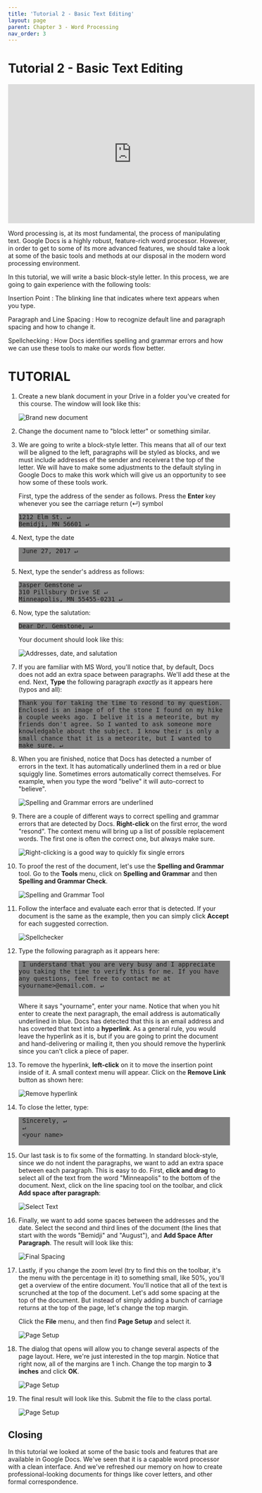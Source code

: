 ```yaml
---
title: 'Tutorial 2 - Basic Text Editing'
layout: page
parent: Chapter 3 - Word Processing
nav_order: 3
---
```


Tutorial 2 - Basic Text Editing
===============================

<iframe width="560" height="315" src="https://www.youtube.com/embed/FhYYUAgeaB4" frameborder="0" allow="accelerometer; autoplay; clipboard-write; encrypted-media; gyroscope; picture-in-picture" allowfullscreen></iframe>

<style>
pre {
    overflow-x: auto;
    white-space: pre-wrap;
    white-space: -moz-pre-wrap;
    white-space: -pre-wrap;
    white-space: -o-pre-wrap;
    word-wrap: break-word;
    background-color: 808080;
}
</style>

Word processing is, at its most fundamental, the process of manipulating text. Google Docs is a highly robust, feature-rich word processor. However, in order to get to some of its more advanced features, we should take a look at some of the basic tools and methods at our disposal in the modern word processing environment.

In this tutorial, we will write a basic block-style letter. In this process, we are going to gain experience with the following tools:

Insertion Point
: The blinking line that indicates where text appears when you type.

Paragraph and Line Spacing
: How to recognize default line and paragraph spacing and how to change it.

Spellchecking
: How Docs identifies spelling and grammar errors and how we can use these tools to make our words flow better.

TUTORIAL
========

1. Create a new blank document in your Drive in a folder you've created for this course. The window will look like this:

    ![Brand new document](images/tutorial2/1.png)

1. Change the document name to "block letter" or something similar.

1. We are going to write a block-style letter. This means that all of our text will be aligned to the left, paragraphs will be styled as blocks, and we must include addresses of the sender and receivera t the top of the letter. We will have to make some adjustments to the default styling in Google Docs to make this work which will give us an opportunity to see how some of these tools work.

   First, type the address of the sender as follows. Press the **Enter** key whenever you see the carriage return (&crarr;) symbol

   <pre>
   1212 Elm St. &crarr;
   Bemidji, MN 56601 &crarr;
   </pre>

1. Next, type the date

    <pre>
    June 27, 2017 &crarr;
    </pre>

4.  Next, type the sender's address as follows:

    <pre>
    Jasper Gemstone &crarr;
    310 Pillsbury Drive SE &crarr;
    Minneapolis, MN 55455-0231 &crarr;
    </pre>

5.  Now, type the salutation:

    <pre>
    Dear Dr. Gemstone, &crarr;
    </pre>

    Your document should look like this:

    ![Addresses, date, and
    salutation](images/tutorial2/2.png)

1.  If you are familiar with MS Word, you'll notice that, by default, Docs does not add an extra space between paragraphs. We'll add these at the end. Next, **Type** the following paragraph *exactly* as it appears here (typos and all):

    <pre>
    Thank you for taking the time to resond to my question. Enclosed is an image of of the stone I found on my hike a couple weeks ago. I belive it is a meteorite, but my friends don't agree. So I wanted to ask someone more knowledgable about the subject. I know their is only a small chance that it is a meteorite, but I wanted to make sure. &crarr;
    </pre>

1. When you are finished, notice that Docs has detected a number of errors in the text. It has automatically underlined them in a red or blue squiggly line. Sometimes errors automatically correct themselves. For example, when you type the word "belive" it will auto-correct to "believe".

    ![Spelling and Grammar errors are underlined](images/tutorial2/3.png)

1. There are a couple of different ways to correct spelling and grammar errors that are detected by Docs. **Right-click** on the first error, the word "resond". The context menu will bring up a list of possible replacement words. The first one is often the correct one, but always make sure.

    ![Right-clicking is a good way to quickly fix single errors](images/tutorial2/4.png)

1. To proof the rest of the document, let's use the **Spelling and Grammar** tool. Go to the **Tools** menu, click on **Spelling and Grammar** and then **Spelling and Grammar Check**.

    ![Spelling and Grammar Tool](images/tutorial2/5.png)

1. Follow the interface and evaluate each error that is detected. If your document is the same as the example, then you can simply click **Accept** for each suggested correction.

    ![Spellchecker](images/tutorial2/6.png)

1. Type the following paragraph as it appears here:

    <pre>
    I understand that you are very busy and I appreciate you taking the time to verify this for me. If you have any questions, feel free to contact me at &lt;yourname&gt;@email.com. &crarr;
    </pre>

    Where it says "yourname", enter your name. Notice that when you hit enter to create the next paragraph, the email address is automatically underlined in blue. Docs has detected that this is an email address and has coverted that text into a **hyperlink**. As a general rule, you would leave the hyperlink as it is, but if you are going to print the document and hand-delivering or mailing it, then you should remove the hyperlink since you can't click a piece of paper.

1. To remove the hyperlink, **left-click** on it to move the insertion point inside of it. A small context menu will appear. Click on the **Remove Link** button as shown here:

    ![Remove hyperlink](images/tutorial2/7.png)

1. To close the letter, type:

    <pre>
    Sincerely, &crarr;
    &crarr;
    &lt;your name&gt;
    </pre>

1. Our last task is to fix some of the formatting. In standard block-style, since we do not indent the paragraphs, we want to add an extra space between each paragraph. This is easy to do. First, **click and drag** to select all of the text from the word "Minneapolis" to the bottom of the document. Next, click on the line spacing tool on the toolbar, and click **Add space after paragraph**:

    ![Select Text](images/tutorial2/8.png)

1. Finally, we want to add some spaces between the addresses and the date. Select the second and third lines of the document (the lines that start with the words "Bemidji" and "August"), and **Add Space After Paragraph**. The result will look like this:

    ![Final Spacing](images/tutorial2/9.png)

1. Lastly, if you change the zoom level (try to find this on the toolbar, it's the menu with the percentage in it) to something small, like 50%, you'll get a overview of the entire document. You'll notice that all of the text is scrunched at the top of the document. Let's add some spacing at the top of the document. But instead of simply adding a bunch of carriage returns at the top of the page, let's change the top margin.

    Click the **File** menu, and then find **Page Setup** and select it. 

    ![Page Setup](images/tutorial2/10.png)

1. The dialog that opens will allow you to change several aspects of the page layout. Here, we're just interested in the top margin. Notice that right now, all of the margins are 1 inch. Change the top margin to **3 inches** and click **OK**.

    ![Page Setup](images/tutorial2/11.png)

1. The final result will look like this. Submit the file to the class portal.

    ![Page Setup](images/tutorial2/10.png)

Closing
-------

In this tutorial we looked at some of the basic tools and features that are available in Google Docs. We've seen that it is a capable word processor with a clean interface. And we've refreshed our memory on how to create professional-looking documents for things like cover letters, and other formal correspondence.
